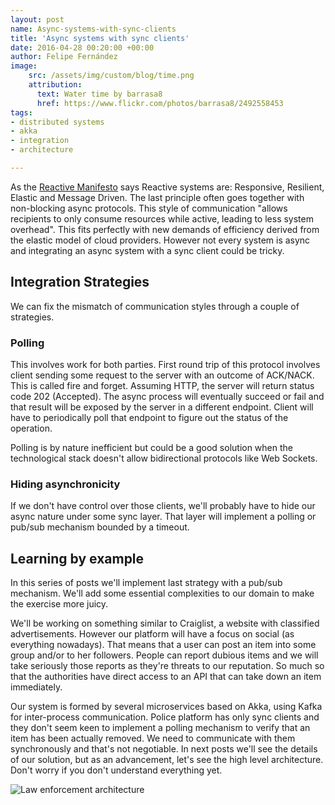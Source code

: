 ```yaml
---
layout: post
name: Async-systems-with-sync-clients
title: 'Async systems with sync clients'
date: 2016-04-28 00:20:00 +00:00
author: Felipe Fernández
image:
    src: /assets/img/custom/blog/time.png
    attribution:
      text: Water time by barrasa8
      href: https://www.flickr.com/photos/barrasa8/2492558453
tags:
- distributed systems
- akka
- integration
- architecture

---
```


As the [Reactive Manifesto](http://www.reactivemanifesto.org/) says Reactive systems are: Responsive, Resilient, Elastic and Message Driven. The last principle often goes together with non-blocking async protocols. This style of communication "allows recipients to only consume resources while active, leading to less system overhead". This fits perfectly with new demands of efficiency derived from the elastic model of cloud providers. However not every system is async and integrating an async system with a sync client could be tricky.


## Integration Strategies

We can fix the mismatch of communication styles through a couple of strategies.

### Polling

This involves work for both parties. First round trip of this protocol involves client sending some request to the server with an outcome of ACK/NACK. This is called fire and forget. Assuming HTTP, the server will return status code 202 (Accepted). The async process will eventually succeed or fail and that result will be exposed by the server in a different endpoint. Client will have to periodically poll that endpoint to figure out the status of the operation.

Polling is by nature inefficient but could be a good solution when the technological stack doesn't allow bidirectional protocols like Web Sockets.

### Hiding asynchronicity

If we don't have control over those clients, we'll probably have to hide our async nature under some sync layer. That layer will implement a polling or pub/sub mechanism bounded by a timeout.

## Learning by example

In this series of posts we'll implement last strategy with a pub/sub mechanism. We'll add some essential complexities to our domain to make the exercise more juicy.

We'll be working on something similar to Craiglist, a website with classified advertisements. However our platform will have a focus on social (as everything nowadays). That means that a user can post an item into some group and/or to her followers. People can report dubious items and we will take seriously those reports as they're threats to our reputation. So much so that the authorities have direct access to an API that can take down an item immediately.

Our system is formed by several microservices based on Akka, using Kafka for inter-process communication. Police platform has only sync clients and they don't seem keen to implement a polling mechanism to verify that an item has been actually removed. We need to communicate with them synchronously and that's not negotiable. In next posts we'll see the details of our solution, but as an advancement, let's see the high level architecture. Don't worry if you don't understand everything yet.

<img src="/assets/img/custom/blog/law_enforcement.png" alt="Law enforcement architecture" title="Law enforcement architecture" class="img img-center img-responsive style-screengrab">

